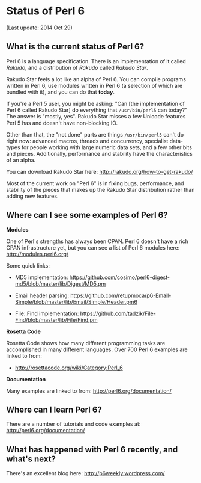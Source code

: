 Status of Perl 6
================

(Last update: 2014 Oct 29)

What is the current status of Perl 6?
-------------------------------------

Perl 6 is a language specification. There is an implementation of it called _Rakudo_,
and a distribution of _Rakudo_ called _Rakudo Star_.

Rakudo Star feels a lot like an alpha of Perl 6. You can compile programs written
in Perl 6, use modules written in Perl 6 (a selection of which are bundled with it),
and you can do that __today__.

If you're a Perl 5 user, you might be asking: "Can [the implementation of Perl 6 called
Rakudo Star] do everything that `/usr/bin/perl5` can today?" The answer is "mostly, yes".
Rakudo Star misses a few Unicode features Perl 5 has and doesn't have non-blocking IO.

Other than that, the "not done" parts are things `/usr/bin/perl5` can't do right now:
advanced macros, threads and concurrency, specialist data-types for people working with
large numeric data sets, and a few other bits and pieces. Additionally, performance and
stability have the characteristics of an alpha.

You can download Rakudo Star here: http://rakudo.org/how-to-get-rakudo/

Most of the current work on "Perl 6" is in fixing bugs, performance, and stability of
the pieces that makes up the Rakudo Star distribution rather than adding new features.

Where can I see some examples of Perl 6?
----------------------------------------

__Modules__

One of Perl's strengths has always been CPAN. Perl 6 doesn't have a rich CPAN
infrastructure yet, but you can see a list of Perl 6 modules here: http://modules.perl6.org/

Some quick links:

  * MD5 implementation: https://github.com/cosimo/perl6-digest-md5/blob/master/lib/Digest/MD5.pm

  * Email header parsing: https://github.com/retupmoca/p6-Email-Simple/blob/master/lib/Email/Simple/Header.pm6

  * File::Find implementation: https://github.com/tadzik/File-Find/blob/master/lib/File/Find.pm

__Rosetta Code__

Rosetta Code shows how many different programming tasks are accomplished in many different
languages. Over 700 Perl 6 examples are linked to from:

  * http://rosettacode.org/wiki/Category:Perl_6

__Documentation__

Many examples are linked to from: http://perl6.org/documentation/

Where can I learn Perl 6?
-------------------------

There are a number of tutorials and code examples at: http://perl6.org/documentation/

What has happened with Perl 6 recently, and what's next?
--------------------------------------------------------

There's an excellent blog here: http://p6weekly.wordpress.com/
